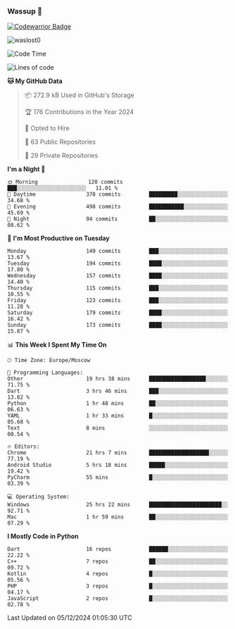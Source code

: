### Wassup 👋

[![Codewarrior Badge](https://www.codewars.com/users/waslost/badges/small)](https://www.codewars.com/users/waslost)

<p align="left"> <img src="https://komarev.com/ghpvc/?username=waslost0" alt="waslost0" /></p>

<!--START_SECTION:waka-->
![Code Time](http://img.shields.io/badge/Code%20Time-5%2C120%20hrs%2022%20mins-blue)

![Lines of code](https://img.shields.io/badge/From%20Hello%20World%20I%27ve%20Written-1.5%20million%20lines%20of%20code-blue)

**🐱 My GitHub Data** 

> 📦 272.9 kB Used in GitHub's Storage 
 > 
> 🏆 176 Contributions in the Year 2024
 > 
> 💼 Opted to Hire
 > 
> 📜 63 Public Repositories 
 > 
> 🔑 29 Private Repositories 
 > 
**I'm a Night 🦉** 

```text
🌞 Morning                120 commits         ███░░░░░░░░░░░░░░░░░░░░░░   11.01 % 
🌆 Daytime                378 commits         █████████░░░░░░░░░░░░░░░░   34.68 % 
🌃 Evening                498 commits         ███████████░░░░░░░░░░░░░░   45.69 % 
🌙 Night                  94 commits          ██░░░░░░░░░░░░░░░░░░░░░░░   08.62 % 
```
📅 **I'm Most Productive on Tuesday** 

```text
Monday                   149 commits         ███░░░░░░░░░░░░░░░░░░░░░░   13.67 % 
Tuesday                  194 commits         ████░░░░░░░░░░░░░░░░░░░░░   17.80 % 
Wednesday                157 commits         ████░░░░░░░░░░░░░░░░░░░░░   14.40 % 
Thursday                 115 commits         ███░░░░░░░░░░░░░░░░░░░░░░   10.55 % 
Friday                   123 commits         ███░░░░░░░░░░░░░░░░░░░░░░   11.28 % 
Saturday                 179 commits         ████░░░░░░░░░░░░░░░░░░░░░   16.42 % 
Sunday                   173 commits         ████░░░░░░░░░░░░░░░░░░░░░   15.87 % 
```


📊 **This Week I Spent My Time On** 

```text
🕑︎ Time Zone: Europe/Moscow

💬 Programming Languages: 
Other                    19 hrs 38 mins      ██████████████████░░░░░░░   71.75 % 
Dart                     3 hrs 46 mins       ███░░░░░░░░░░░░░░░░░░░░░░   13.82 % 
Python                   1 hr 48 mins        ██░░░░░░░░░░░░░░░░░░░░░░░   06.63 % 
YAML                     1 hr 33 mins        █░░░░░░░░░░░░░░░░░░░░░░░░   05.68 % 
Text                     8 mins              ░░░░░░░░░░░░░░░░░░░░░░░░░   00.54 % 

🔥 Editors: 
Chrome                   21 hrs 7 mins       ███████████████████░░░░░░   77.19 % 
Android Studio           5 hrs 18 mins       █████░░░░░░░░░░░░░░░░░░░░   19.42 % 
PyCharm                  55 mins             █░░░░░░░░░░░░░░░░░░░░░░░░   03.39 % 

💻 Operating System: 
Windows                  25 hrs 22 mins      ███████████████████████░░   92.71 % 
Mac                      1 hr 59 mins        ██░░░░░░░░░░░░░░░░░░░░░░░   07.29 % 
```

**I Mostly Code in Python** 

```text
Dart                     16 repos            ██████░░░░░░░░░░░░░░░░░░░   22.22 % 
C++                      7 repos             ██░░░░░░░░░░░░░░░░░░░░░░░   09.72 % 
Kotlin                   4 repos             █░░░░░░░░░░░░░░░░░░░░░░░░   05.56 % 
PHP                      3 repos             █░░░░░░░░░░░░░░░░░░░░░░░░   04.17 % 
JavaScript               2 repos             █░░░░░░░░░░░░░░░░░░░░░░░░   02.78 % 
```




 Last Updated on 05/12/2024 01:05:30 UTC
<!--END_SECTION:waka-->

